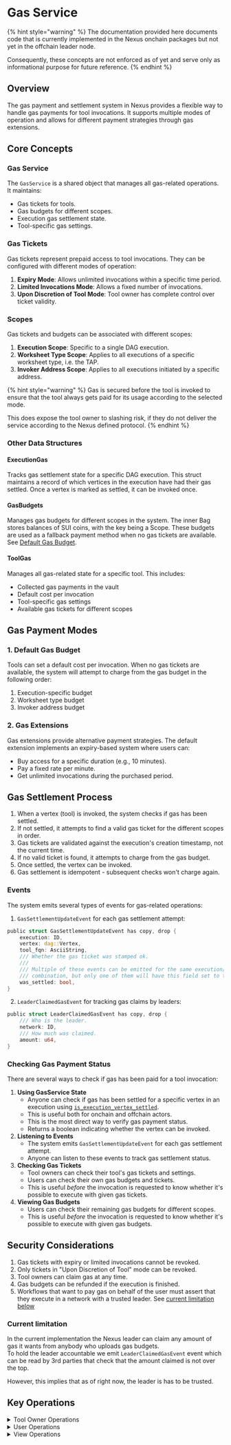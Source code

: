 # Gas Service

{% hint style="warning" %}
The documentation provided here documents code that is currently implemented in the Nexus onchain packages but not yet in the offchain leader node.

Consequently, these concepts are not enforced as of yet and serve only as informational purpose for future reference.
{% endhint %}

## Overview

The gas payment and settlement system in Nexus provides a flexible way to handle gas payments for tool invocations. It supports multiple modes of operation and allows for different payment strategies through gas extensions.

## Core Concepts

### Gas Service

The `GasService` is a shared object that manages all gas-related operations. It maintains:

* Gas tickets for tools.
* Gas budgets for different scopes.
* Execution gas settlement state.
* Tool-specific gas settings.

### Gas Tickets

Gas tickets represent prepaid access to tool invocations. They can be configured with different modes of operation:

1. **Expiry Mode**: Allows unlimited invocations within a specific time period.
2. **Limited Invocations Mode**: Allows a fixed number of invocations.
3. **Upon Discretion of Tool Mode**: Tool owner has complete control over ticket validity.

### Scopes

Gas tickets and budgets can be associated with different scopes:

1. **Execution Scope**: Specific to a single DAG execution.
2. **Worksheet Type Scope**: Applies to all executions of a specific worksheet type, i.e. the TAP.
3. **Invoker Address Scope**: Applies to all executions initiated by a specific address.

{% hint style="warning" %}
Gas is secured before the tool is invoked to ensure that the tool always gets paid for its usage according to the selected mode.

This does expose the tool owner to slashing risk, if they do not deliver the service according to the Nexus defined protocol.
{% endhint %}

### Other Data Structures

#### ExecutionGas

Tracks gas settlement state for a specific DAG execution. This struct maintains a record of which vertices in the execution have had their gas settled. Once a vertex is marked as settled, it can be invoked once.

#### GasBudgets

Manages gas budgets for different scopes in the system. The inner Bag stores balances of SUI coins, with the key being a Scope. These budgets are used as a fallback payment method when no gas tickets are available. See [Default Gas Budget](#1-default-gas-budget).

#### ToolGas

Manages all gas-related state for a specific tool. This includes:

* Collected gas payments in the vault
* Default cost per invocation
* Tool-specific gas settings
* Available gas tickets for different scopes

## Gas Payment Modes

### 1. Default Gas Budget

Tools can set a default cost per invocation. When no gas tickets are available, the system will attempt to charge from the gas budget in the following order:

1. Execution-specific budget
2. Worksheet type budget
3. Invoker address budget

### 2. Gas Extensions

Gas extensions provide alternative payment strategies. The default extension implements an expiry-based system where users can:

* Buy access for a specific duration (e.g., 10 minutes).
* Pay a fixed rate per minute.
* Get unlimited invocations during the purchased period.

## Gas Settlement Process

1. When a vertex (tool) is invoked, the system checks if gas has been settled.
2. If not settled, it attempts to find a valid gas ticket for the different scopes in order.
3. Gas tickets are validated against the execution's creation timestamp, not the current time.
4. If no valid ticket is found, it attempts to charge from the gas budget.
5. Once settled, the vertex can be invoked.
6. Gas settlement is idempotent - subsequent checks won't charge again.

### Events

The system emits several types of events for gas-related operations:

1. `GasSettlementUpdateEvent` for each gas settlement attempt:

```rust
public struct GasSettlementUpdateEvent has copy, drop {
    execution: ID,
    vertex: dag::Vertex,
    tool_fqn: AsciiString,
    /// Whether the gas ticket was stamped ok.
    ///
    /// Multiple of these events can be emitted for the same execution/vertex/tool_fqn
    /// combination, but only one of them will have this field set to true.
    was_settled: bool,
}
```

2. `LeaderClaimedGasEvent` for tracking gas claims by leaders:

```rust
public struct LeaderClaimedGasEvent has copy, drop {
    /// Who is the leader.
    network: ID,
    /// How much was claimed.
    amount: u64,
}
```

### Checking Gas Payment Status

There are several ways to check if gas has been paid for a tool invocation:

1. **Using GasService State**
   * Anyone can check if gas has been settled for a specific vertex in an execution using [`is_execution_vertex_settled`](#view-operations).
   * This is useful both for onchain and offchain actors.
   * This is the most direct way to verify gas payment status.
   * Returns a boolean indicating whether the vertex can be invoked.
2. **Listening to Events**
   * The system emits `GasSettlementUpdateEvent` for each gas settlement attempt.
   * Anyone can listen to these events to track gas settlement status.
3. **Checking Gas Tickets**
   * Tool owners can check their tool's gas tickets and settings.
   * Users can check their own gas budgets and tickets.
   * This is useful _before_ the invocation is requested to know whether it's possible to execute with given gas tickets.
4. **Viewing Gas Budgets**
   * Users can check their remaining gas budgets for different scopes.
   * This is useful _before_ the invocation is requested to know whether it's possible to execute with given gas budgets.

## Security Considerations

1. Gas tickets with expiry or limited invocations cannot be revoked.
2. Only tickets in "Upon Discretion of Tool" mode can be revoked.
3. Tool owners can claim gas at any time.
4. Gas budgets can be refunded if the execution is finished.
5. Workflows that want to pay gas on behalf of the user must assert that they execute in a network with a trusted leader. See [current limitation below](#current-limitation)

### Current limitation

In the current implementation the Nexus leader can claim any amount of gas it wants from anybody who uploads gas budgets.\
To hold the leader accountable we emit `LeaderClaimedGasEvent` event which can be read by 3rd parties that check that the amount claimed is not over the top.

However, this implies that as of right now, the leader is has to be trusted.

## Key Operations

<details>

<summary>Tool Owner Operations</summary>

#### Gas Cost Management

1.  **Setting Default Cost**\
    Sets the default cost in MIST for a single tool invocation. Calling this function enables gas collection by the tool so it's imperative the tool owners calls it to collect fees for tool execution.

    ```rust
    public fun set_single_invocation_cost_mist(
        gas_service: &mut GasService,
        tool_registry: &ToolRegistry,
        owner_cap: &CloneableOwnerCap<OverGas>,
        fqn: AsciiString,
        single_invocation_cost_mist: u64,
        ctx: &mut TxContext,
    )
    ```

    > Set `single_invocation_cost_mist` to 2^64-1 to enable gas collection but require a gas extension to do it.
2.  **Claiming Gas**\
    Allows the tool owner to withdraw all collected gas payments for their tool.

    ```rust
    public fun claim_gas(
        gas_service: &mut GasService,
        tool_registry: &ToolRegistry,
        owner_cap: &CloneableOwnerCap<OverTool>,
        fqn: AsciiString,
        ctx: &mut TxContext,
    ): Balance<SUI>
    ```

#### Gas Ticket Management

1.  **Adding Gas Tickets**\
    Creates a new gas ticket with specified scope and mode of operation.

    ```rust
    public fun add_gas_ticket(
        gas_service: &mut GasService,
        tool_registry: &ToolRegistry,
        owner_cap: &CloneableOwnerCap<OverGas>,
        fqn: AsciiString,
        scope: Scope,
        modus_operandi: ModusOperandi,
        clock: &Clock,
        ctx: &mut TxContext,
    )
    ```

The tool owner can use "upon discretion of the tool" mode to be able to `revoke_gas_ticket` _at will_.

2.  **Revoking Gas Tickets**\
    Revokes a gas ticket that was created with the "Upon Discretion of Tool" mode.

    ```rust
    public fun revoke_gas_ticket(
        gas_service: &mut GasService,
        tool_registry: &ToolRegistry,
        owner_cap: &CloneableOwnerCap<OverGas>,
        fqn: AsciiString,
        scope: Scope,
        ctx: &mut TxContext,
    )
    ```
3.  **Managing Gas Settings**\
    The tool owner can set the gas settings for the tool.

    ```rust
    public fun get_tool_gas_setting_mut(
        gas_service: &mut GasService,
        tool_registry: &ToolRegistry,
        owner_cap: &CloneableOwnerCap<OverGas>,
        fqn: AsciiString,
        ctx: &mut TxContext,
    ): &mut Bag
    ```
4.  **De-escalating Permissions**\
    Converts a tool owner cap into a gas owner cap with reduced permissions.

    ```rust
    public fun deescalate(
        tool_registry: &ToolRegistry,
        owner_cap: &CloneableOwnerCap<OverTool>,
        fqn: AsciiString,
        ctx: &mut TxContext,
    ): CloneableOwnerCap<OverGas>
    ```

</details>

<details>

<summary>User Operations</summary>

#### Gas Budget Management

1. **Donating to Tool**\
   Donate given balance to the tool's gas total. This is used to charge the user from gas extensions and make it available to the tool.

```rust
public fun donate_to_tool(
    self: &mut GasService, fqn: AsciiString, amount: Balance<SUI>,
) {
    let tool_gas = self.tools_gas.borrow_mut(fqn);
    tool_gas.vault.join(amount);
}
```

1.  **Adding Gas Budget**\
    Adds a gas budget for a specific scope (execution, worksheet type, or invoker address).

    ```rust
    public fun add_gas_budget(
        gas_service: &mut GasService,
        scope: Scope,
        budget: Balance<SUI>,
    )
    ```
2.  **Refunding Execution Gas Budget**\
    Refunds any remaining gas budget for a completed execution to the invoker. This operation also cleans up storage by removing the execution gas state, helping to reduce storage costs.

    ```rust
    public fun refund_execution_gas_budget(
        gas_service: &mut GasService,
        execution: &dag::DAGExecution,
        ctx: &mut TxContext,
    )
    ```
3.  **Refunding Invoker Gas Budget**\
    Refunds any remaining gas budget associated with the invoker's address.

    ```rust
    public fun refund_invoker_gas_budget(
        gas_service: &mut GasService,
        ctx: &mut TxContext,
    ): Balance<SUI>
    ```
4.  **Refunding Worksheet Gas Budget**\
    Refunds any remaining gas budget associated with a specific worksheet type.

    ```rust
    public fun refund_worksheet_gas_budget<T>(
        gas_service: &mut GasService,
        _witness: &T,
    ): Balance<SUI>
    ```

</details>

<details>

<summary>View Operations</summary>

#### View Operations

1.  **Checking Vertex Settlement**\
    Verifies if gas has been settled for a specific vertex in an execution.

    ```rust
    public fun is_execution_vertex_settled(
        gas_service: &GasService,
        execution: &dag::DAGExecution,
        vertex: dag::Vertex,
    ): bool
    ```
2.  **Reading Tool Gas Settings**\
    Gets read-only access to a tool's gas settings.

    ```rust
    public fun get_tool_gas_setting(
        gas_service: &GasService,
        fqn: AsciiString,
    ): &Bag
    ```

</details>
